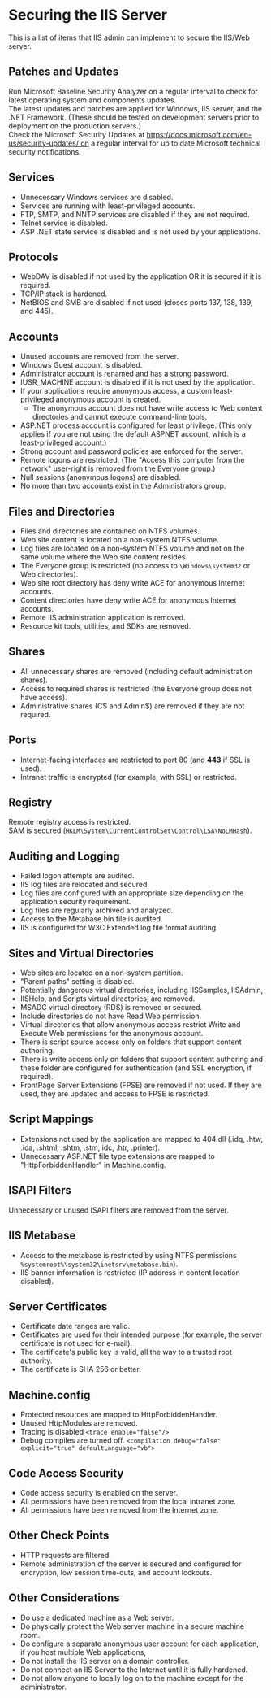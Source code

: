 [title]: # (Securing the IIS Server)
[tags]: # (database object)
[priority]: # (2)
# Securing the IIS Server

This is a list of items that IIS admin can implement to secure the IIS/Web server.

## Patches and Updates
  
Run Microsoft Baseline Security Analyzer on a regular interval to check for latest operating system and components updates.  
The latest updates and patches are applied for Windows, IIS server, and the .NET Framework. (These should be tested on development servers prior to deployment on the production servers.)  
Check the Microsoft Security Updates at https://docs.microsoft.com/en-us/security-updates/ on a regular interval for up to date Microsoft technical security notifications.

## Services

* Unnecessary Windows services are disabled.  
* Services are running with least-privileged accounts.  
* FTP, SMTP, and NNTP services are disabled if they are not required.  
* Telnet service is disabled.  
* ASP .NET state service is disabled and is not used by your applications.

## Protocols  

* WebDAV is disabled if not used by the application OR it is secured if it is required.  
* TCP/IP stack is hardened.  
* NetBIOS and SMB are disabled if not used (closes ports 137, 138, 139, and 445).

## Accounts

* Unused accounts are removed from the server.  
* Windows Guest account is disabled.  
* Administrator account is renamed and has a strong password.  
* IUSR_MACHINE account is disabled if it is not used by the application.  
* If your applications require anonymous access, a custom least-privileged anonymous account is created.  
  * The anonymous account does not have write access to Web content directories and cannot execute command-line tools.  
* ASP.NET process account is configured for least privilege. (This only applies if you are not using the default ASPNET account, which is a least-privileged account.)  
* Strong account and password policies are enforced for the server.  
* Remote logons are restricted. (The "Access this computer from the network" user-right is removed from the Everyone group.)  
* Null sessions (anonymous logons) are disabled.  
* No more than two accounts exist in the Administrators group.

## Files and Directories  

* Files and directories are contained on NTFS volumes.  
* Web site content is located on a non-system NTFS volume.  
* Log files are located on a non-system NTFS volume and not on the same volume where the Web site content resides.  
* The Everyone group is restricted (no access to `\Windows\system32` or Web directories).  
* Web site root directory has deny write ACE for anonymous Internet accounts.  
* Content directories have deny write ACE for anonymous Internet accounts.  
* Remote IIS administration application is removed.  
* Resource kit tools, utilities, and SDKs are removed.

## Shares

* All unnecessary shares are removed (including default administration shares).  
* Access to required shares is restricted (the Everyone group does not have access).  
* Administrative shares (C\$ and Admin\$) are removed if they are not required.

## Ports  

* Internet-facing interfaces are restricted to port 80 (and __443__ if SSL is used).  
* Intranet traffic is encrypted (for example, with SSL) or restricted.

## Registry
Remote registry access is restricted.  
SAM is secured (`HKLM\System\CurrentControlSet\Control\LSA\NoLMHash`).

## Auditing and Logging

* Failed logon attempts are audited.  
* IIS log files are relocated and secured.  
* Log files are configured with an appropriate size depending on the application security requirement.  
* Log files are regularly archived and analyzed.  
* Access to the Metabase.bin file is audited.  
* IIS is configured for W3C Extended log file format auditing.

## Sites and Virtual Directories

* Web sites are located on a non-system partition.  
* "Parent paths" setting is disabled.  
* Potentially dangerous virtual directories, including IISSamples, IISAdmin,
* IISHelp, and Scripts virtual directories, are removed.  
* MSADC virtual directory (RDS) is removed or secured.  
* Include directories do not have Read Web permission.  
* Virtual directories that allow anonymous access restrict Write and Execute Web permissions for the anonymous account.  
* There is script source access only on folders that support content authoring.  
* There is write access only on folders that support content authoring and these folder are configured for authentication (and SSL encryption, if required).  
* FrontPage Server Extensions (FPSE) are removed if not used. If they are used, they are updated and access to FPSE is restricted.

## Script Mappings

* Extensions not used by the application are mapped to 404.dll (.idq, .htw, .ida, .shtml, .shtm, .stm, idc, .htr, .printer).  
* Unnecessary ASP.NET file type extensions are mapped to "HttpForbiddenHandler" in Machine.config.

## ISAPI Filters

Unnecessary or unused ISAPI filters are removed from the server.

## IIS Metabase

* Access to the metabase is restricted by using NTFS permissions `%systemroot%\system32\inetsrv\metabase.bin`). 
* IIS banner information is restricted (IP address in content location disabled).

## Server Certificates

* Certificate date ranges are valid.  
* Certificates are used for their intended purpose (for example, the server certificate is not used for e-mail).  
* The certificate's public key is valid, all the way to a trusted root authority.  
* The certificate is SHA 256 or better.

## Machine.config

* Protected resources are mapped to HttpForbiddenHandler.  
* Unused HttpModules are removed.  
* Tracing is disabled `<trace enable="false"/>`  
* Debug compiles are turned off. `<compilation debug="false" explicit="true" defaultLanguage="vb">`

## Code Access Security

* Code access security is enabled on the server.  
* All permissions have been removed from the local intranet zone.  
* All permissions have been removed from the Internet zone.

## Other Check Points

* HTTP requests are filtered.  
* Remote administration of the server is secured and configured for encryption, low session time-outs, and account lockouts.

## Other Considerations

* Do use a dedicated machine as a Web server.  
* Do physically protect the Web server machine in a secure machine room.  
* Do configure a separate anonymous user account for each application, if you host multiple Web applications,  
* Do not install the IIS server on a domain controller.  
* Do not connect an IIS Server to the Internet until it is fully hardened.  
* Do not allow anyone to locally log on to the machine except for the administrator.

